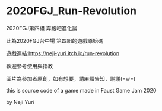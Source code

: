 # 2020FGJ_Run-Revolution
2020FGJ第四組 奔跑吧進化論

此為2020FGJ台中場 第四組的遊戲原始碼

遊戲連結:https://neji-yuri.itch.io/run-revolution

歡迎參考使用與指教

圖片為參加者原創，如有想要，請麻煩告知，謝謝(=w=)

this is source code of a game made in Faust Game Jam 2020

 by Neji Yuri
